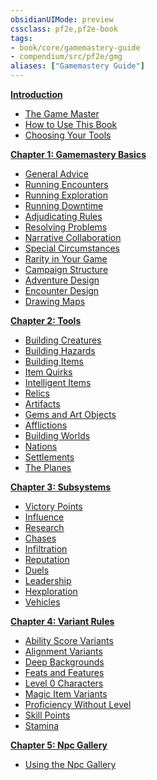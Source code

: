 ```yaml
---
obsidianUIMode: preview
cssclass: pf2e,pf2e-book
tags:
- book/core/gamemastery-guide
- compendium/src/pf2e/gmg
aliases: ["Gamemastery Guide"]
---
```

**[Introduction](/rules/gamemastery-guide/introduction.md)**

- [The Game Master](/rules/gamemastery-guide/introduction.md#The%20Game%20Master)
- [How to Use This Book](/rules/gamemastery-guide/introduction.md#How%20to%20Use%20This%20Book)
- [Choosing Your Tools](/rules/gamemastery-guide/introduction.md#Choosing%20Your%20Tools)

**[Chapter 1: Gamemastery Basics](/rules/gamemastery-guide/chapter-1-gamemastery-basics.md)**

- [General Advice](/rules/gamemastery-guide/chapter-1-gamemastery-basics.md#General%20Advice)
- [Running Encounters](/rules/gamemastery-guide/chapter-1-gamemastery-basics.md#Running%20Encounters)
- [Running Exploration](/rules/gamemastery-guide/chapter-1-gamemastery-basics.md#Running%20Exploration)
- [Running Downtime](/rules/gamemastery-guide/chapter-1-gamemastery-basics.md#Running%20Downtime)
- [Adjudicating Rules](/rules/gamemastery-guide/chapter-1-gamemastery-basics.md#Adjudicating%20Rules)
- [Resolving Problems](/rules/gamemastery-guide/chapter-1-gamemastery-basics.md#Resolving%20Problems)
- [Narrative Collaboration](/rules/gamemastery-guide/chapter-1-gamemastery-basics.md#Narrative%20Collaboration)
- [Special Circumstances](/rules/gamemastery-guide/chapter-1-gamemastery-basics.md#Special%20Circumstances)
- [Rarity in Your Game](/rules/gamemastery-guide/chapter-1-gamemastery-basics.md#Rarity%20in%20Your%20Game)
- [Campaign Structure](/rules/gamemastery-guide/chapter-1-gamemastery-basics.md#Campaign%20Structure)
- [Adventure Design](/rules/gamemastery-guide/chapter-1-gamemastery-basics.md#Adventure%20Design)
- [Encounter Design](/rules/gamemastery-guide/chapter-1-gamemastery-basics.md#Encounter%20Design)
- [Drawing Maps](/rules/gamemastery-guide/chapter-1-gamemastery-basics.md#Drawing%20Maps)

**[Chapter 2: Tools](/rules/gamemastery-guide/chapter-2-tools.md)**

- [Building Creatures](/rules/gamemastery-guide/chapter-2-tools.md#Building%20Creatures)
- [Building Hazards](/rules/gamemastery-guide/chapter-2-tools.md#Building%20Hazards)
- [Building Items](/rules/gamemastery-guide/chapter-2-tools.md#Building%20Items)
- [Item Quirks](/rules/gamemastery-guide/chapter-2-tools.md#Item%20Quirks)
- [Intelligent Items](/rules/gamemastery-guide/chapter-2-tools.md#Intelligent%20Items)
- [Relics](/rules/gamemastery-guide/chapter-2-tools.md#Relics)
- [Artifacts](/rules/gamemastery-guide/chapter-2-tools.md#Artifacts)
- [Gems and Art Objects](/rules/gamemastery-guide/chapter-2-tools.md#Gems%20and%20Art%20Objects)
- [Afflictions](/rules/gamemastery-guide/chapter-2-tools.md#Afflictions)
- [Building Worlds](/rules/gamemastery-guide/chapter-2-tools.md#Building%20Worlds)
- [Nations](/rules/gamemastery-guide/chapter-2-tools.md#Nations)
- [Settlements](/rules/gamemastery-guide/chapter-2-tools.md#Settlements)
- [The Planes](/rules/gamemastery-guide/chapter-2-tools.md#The%20Planes)

**[Chapter 3: Subsystems](/rules/gamemastery-guide/chapter-3-subsystems.md)**

- [Victory Points](/rules/gamemastery-guide/chapter-3-subsystems.md#Victory%20Points)
- [Influence](/rules/gamemastery-guide/chapter-3-subsystems.md#Influence)
- [Research](/rules/gamemastery-guide/chapter-3-subsystems.md#Research)
- [Chases](/rules/gamemastery-guide/chapter-3-subsystems.md#Chases)
- [Infiltration](/rules/gamemastery-guide/chapter-3-subsystems.md#Infiltration)
- [Reputation](/rules/gamemastery-guide/chapter-3-subsystems.md#Reputation)
- [Duels](/rules/gamemastery-guide/chapter-3-subsystems.md#Duels)
- [Leadership](/rules/gamemastery-guide/chapter-3-subsystems.md#Leadership)
- [Hexploration](/rules/gamemastery-guide/chapter-3-subsystems.md#Hexploration)
- [Vehicles](/rules/gamemastery-guide/chapter-3-subsystems.md#Vehicles)

**[Chapter 4: Variant Rules](/rules/gamemastery-guide/chapter-4-variant-rules.md)**

- [Ability Score Variants](/rules/gamemastery-guide/chapter-4-variant-rules.md#Ability%20Score%20Variants)
- [Alignment Variants](/rules/gamemastery-guide/chapter-4-variant-rules.md#Alignment%20Variants)
- [Deep Backgrounds](/rules/gamemastery-guide/chapter-4-variant-rules.md#Deep%20Backgrounds)
- [Feats and Features](/rules/gamemastery-guide/chapter-4-variant-rules.md#Feats%20and%20Features)
- [Level 0 Characters](/rules/gamemastery-guide/chapter-4-variant-rules.md#Level%200%20Characters)
- [Magic Item Variants](/rules/gamemastery-guide/chapter-4-variant-rules.md#Magic%20Item%20Variants)
- [Proficiency Without Level](/rules/gamemastery-guide/chapter-4-variant-rules.md#Proficiency%20Without%20Level)
- [Skill Points](/rules/gamemastery-guide/chapter-4-variant-rules.md#Skill%20Points)
- [Stamina](/rules/gamemastery-guide/chapter-4-variant-rules.md#Stamina)

**[Chapter 5: Npc Gallery](/rules/gamemastery-guide/chapter-5-npc-gallery.md)**

- [Using the Npc Gallery](/rules/gamemastery-guide/chapter-5-npc-gallery.md#Using%20the%20Npc%20Gallery)